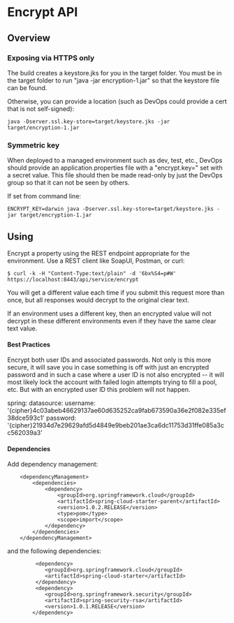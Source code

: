# Encrypt API

## Overview

### Exposing via HTTPS only

The build creates a keystore.jks for you in the target folder. You must be in the target folder to
run "java -jar encryption-1.jar" so that the keystore file can be found.

Otherwise, you can provide a location (such as DevOps could provide a cert that is not self-signed):

``` 
java -Dserver.ssl.key-store=target/keystore.jks -jar target/encryption-1.jar
```

### Symmetric key

When deployed to a managed environment such as dev, test, etc., DevOps should provide an 
application.properties file with a "encrypt.key=" set with a secret value.  This file should then be
made read-only by just the DevOps group so that it can not be seen by others.

If set from command line:

```
ENCRYPT_KEY=darwin java -Dserver.ssl.key-store=target/keystore.jks -jar target/encryption-1.jar
```

## Using

Encrypt a property using the REST endpoint appropriate for the environment. Use a REST client
like SoapUI, Postman, or curl:

```
$ curl -k -H "Content-Type:text/plain" -d '6bx%S4=p#W' https://localhost:8443/api/service/encrypt
```

You will get a different value each time if you submit this request more than once, but all
responses would decrypt to the original clear text.
 
If an environment uses a different key, then an encrypted value will not decrypt in these
different environments even if they have the same clear text value.

#### Best Practices

Encrypt both user IDs and associated passwords. Not only is this more secure, it will save you in
case something is off with just an encrypted password and in such a case where a user ID is not also
encrypted -- it will most likely lock the account with failed login attempts trying to fill a pool,
etc. But with an encrypted user ID this problem will not happen.

spring:
    datasource:
        username: '{cipher}4c03abeb46629137ae60d635252ca9fab673590a36e2f082e335ef38dce593c1'
        password: '{cipher}21934d7e29629afd5d4849e9beb201ae3ca6dc11753d31ffe085a3cc562039a3'

#### Dependencies

Add dependency management:

```
    <dependencyManagement>
        <dependencies>
            <dependency>
                <groupId>org.springframework.cloud</groupId>
                <artifactId>spring-cloud-starter-parent</artifactId>
                <version>1.0.2.RELEASE</version>
                <type>pom</type>
                <scope>import</scope>
            </dependency>
        </dependencies>
    </dependencyManagement>
```

and the following dependencies:

```
         <dependency>
            <groupId>org.springframework.cloud</groupId>
            <artifactId>spring-cloud-starter</artifactId>
         </dependency>
         <dependency>
            <groupId>org.springframework.security</groupId>
            <artifactId>spring-security-rsa</artifactId>
            <version>1.0.1.RELEASE</version>
        </dependency>
```
